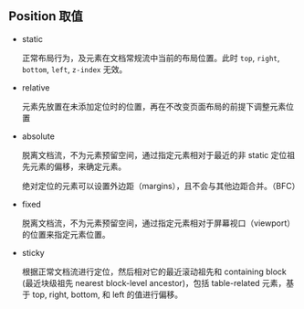 ## Position 取值

- static

  正常布局行为，及元素在文档常规流中当前的布局位置。此时 `top`, `right`, `bottom`, `left`, `z-index` 无效。

- relative

  元素先放置在未添加定位时的位置，再在不改变页面布局的前提下调整元素位置

- absolute

  脱离文档流，不为元素预留空间，通过指定元素相对于最近的非 static 定位祖先元素的偏移，来确定元素。

  绝对定位的元素可以设置外边距（margins），且不会与其他边距合并。（BFC）

- fixed

  脱离文档流，不为元素预留空间，通过指定元素相对于屏幕视口（viewport）的位置来指定元素位置。

- sticky

  根据正常文档流进行定位，然后相对它的最近滚动祖先和 containing block (最近块级祖先 nearest block-level ancestor)，包括 table-related 元素，基于 top, right, bottom, 和 left 的值进行偏移。
